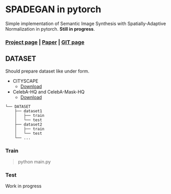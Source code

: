 # SPADEGAN in pytorch 

Simple implementation of Semantic Image Synthesis with Spatially-Adaptive Normalization in pytorch. **Still in progress**. 

### [Project page](https://nvlabs.github.io/SPADE/) | [Paper](https://arxiv.org/abs/1903.07291) | [GIT page](https://github.com/NVlabs/SPADE)

## DATASET

Should prepare dataset like under form. 

- CITYSCAPE 
    - [Download](https://www.cityscapes-dataset.com/)
- CelebA-HQ and CelebA-Mask-HQ
    - [Download](https://github.com/switchablenorms/CelebAMask-HQ)

```
└── DATASET
    ├── dataset1 
    │   ├── train
    │   └── test
    ├── dataset2 
    │   ├── train
    │   └── test
    └── ...
```

### Train 

> python main.py

### Test 

Work in progress 